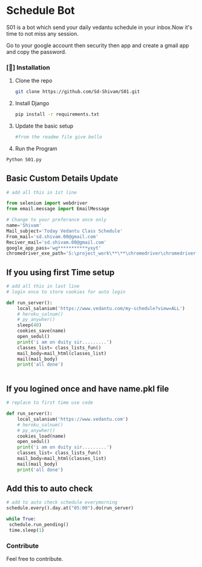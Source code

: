 # Schedule Bot
S01 is a bot which send your daily vedantu schedule in your inbox.Now it's time to not miss any session.

Go to your google account then security then app and create a gmail app and copy the password.

### [🔬] Installation
1. Clone the repo 
   ```sh
   git clone https://github.com/Sd-Shivam/S01.git
   ```
2. Install Django
   ```sh 
   pip install -r requirements.txt
   ```
3. Update the basic setup
   ```sh
   #from the readme file give bello
   ```
 4. Run the Program
   ```sh
   Python S01.py
   ```  


## Basic Custom Details Update
```python
# add all this in 1st line

from selenium import webdriver
from email.message import EmailMessage

# Change to your preferance once only
name='Shivam'
Mail_subject='Today Vedantu Class Schedule'
From_mail='sd.shivam.00@gmail.com'
Reciver_mail='sd.shivam.00@gmail.com'
google_app_pass='wg***********yxyt' 
chromedriver_exe_path='S:\project_work\**\**\chromedriver\chromedriver.exe'
```
## If you using first Time setup
```python
# add all this in last line
# login once to store cookies for auto login

def run_server():
    local_salanium('https://www.vedantu.com/my-schedule?view=ALL')
    # heroku_salnum()
    # py_anywher()
    sleep(40)
    cookies_save(name)
    open_sedul()
    print('i am on duity sir.........')
    classes_list= class_lists_fun()
    mail_body=mail_html(classes_list)
    mail(mail_body)
    print('all done')



```
## If you logined once and have name.pkl file
```python
# replace to first time use code

def run_server():
    local_salanium('https://www.vedantu.com')
    # heroku_salnum()
    # py_anywher()
    cookies_load(name)
    open_sedul()
    print('i am on duity sir.........')
    classes_list= class_lists_fun()
    mail_body=mail_html(classes_list)
    mail(mail_body)
    print('all done')


```

## Add this to auto check 
```python
# add to auto check schedule everymorning
schedule.every().day.at("05:00").do(run_server)

while True:
 schedule.run_pending()
 time.sleep(1)
```

### Contribute

Feel free to contribute.

